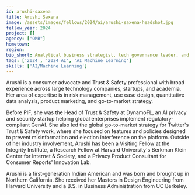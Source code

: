 ```yaml
---
id: arushi-saxena
title: Arushi Saxena
image: /assets/images/fellows/2024/ai/arushi-saxena-headshot.jpg
fellow_year: 2024
project: []
agency: ["OMB"]
hometown: 
region: 
bio_short: Analytical business strategist, tech governance leader, and consumer advocate. 
tags: ['2024', '2024_AI', 'AI_Machine_Learning']
skills: ['AI/Machine Learning']
---
```


Arushi is a consumer advocate and Trust & Safety professional with broad experience across large technology companies, startups, and academia. Her area of expertise is in risk management, use case design, quantitative data analysis, product marketing, and go-to-market strategy.

Before PIF, she was the Head of Trust & Safety at DynamoFL, an AI privacy and security startup helping global enterprises implement regulatory-compliant GenAI.  She also led the global go-to-market strategy for Twitter's Trust & Safety work, where she focused on features and policies designed to prevent misinformation and election interference on the platform.  Outside of her industry involvement, Arushi has been a Visiting Fellow at the Integrity Institute, a Research Fellow at Harvard University's Berkman Klein Center for Internet & Society, and a Privacy Product Consultant for Consumer Reports' Innovation Lab. 

Arushi is a first-generation Indian American and was born and brought up in Northern California. She received her Masters in Design Engineering from Harvard University and a B.S. in Business Administration from UC Berkeley.